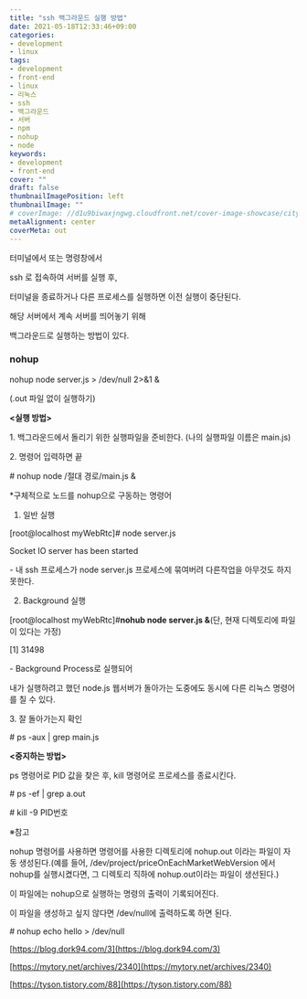 ```yaml
---
title: "ssh 백그라운드 실행 방법"
date: 2021-05-18T12:33:46+09:00
categories: 
- development
- linux
tags: 
- development
- front-end
- linux
- 리눅스
- ssh
- 백그라운드
- 서버
- npm
- nohup
- node
keywords: 
- development
- front-end
cover: ""
draft: false
thumbnailImagePosition: left
thumbnailImage: ""
# coverImage: //d1u9biwaxjngwg.cloudfront.net/cover-image-showcase/city.jpg
metaAlignment: center
coverMeta: out
---
```


터미널에서 또는 명령창에서 

ssh 로 접속하여 서버를 실행 후, 

터미널을 종료하거나 다른 프로세스를 실행하면 이전 실행이 중단된다. 

해당 서버에서 계속 서버를 띄어놓기 위해 

백그라운드로 실행하는 방법이 있다. 

### nohup

nohup node server.js > /dev/null 2>&1 &

(.out 파일 없이 실행하기)

**<실행 방법>**

1\. 백그라운드에서 돌리기 위한 실행파일을 준비한다. (나의 실행파일 이름은 main.js)

2\. 명령어 입력하면 끝

\# nohup node /절대 경로/main.js &

\*구체적으로 노드를 nohup으로 구동하는 명령어

1) 일반 실행

\[root@localhost myWebRtc\]# node server.js

Socket IO server has been started

\- 내 ssh 프로세스가 node server.js 프로세스에 묶여버려 다른작업을 아무것도 하지 못한다.

2) Background 실행

\[root@localhost myWebRtc\]#**nohub node server.js &**(단, 현재 디렉토리에 파일이 있다는 가정)

\[1\] 31498

\- Background Process로 실행되어 

내가 실행하려고 했던 node.js 웹서버가 돌아가는 도중에도 동시에 다른 리눅스 명령어를 칠 수 있다.

3\. 잘 돌아가는지 확인

# ps -aux | grep main.js

**<중지하는 방법>**

ps 명령어로 PID 값을 찾은 후, kill 명령어로 프로세스를 종료시킨다.

\# ps -ef | grep a.out

\# kill -9 PID번호

※참고

nohup 명령어를 사용하면 명령어를 사용한 디렉토리에 nohup.out 이라는 파일이 자동 생성된다.(예를 들어, /dev/project/priceOnEachMarketWebVersion 에서 nohup를 실행시켰다면, 그 디렉토리 직하에 nohup.out이라는 파일이 생선된다.)

이 파일에는 nohup으로 실행하는 명령의 출력이 기록되어진다.

이 파일을 생성하고 싶지 않다면 /dev/null에 출력하도록 하면 된다.

\# nohup echo hello > /dev/null

[https://blog.dork94.com/3](https://blog.dork94.com/3)

[https://mytory.net/archives/2340](https://mytory.net/archives/2340)

[https://tyson.tistory.com/88](https://tyson.tistory.com/88)
